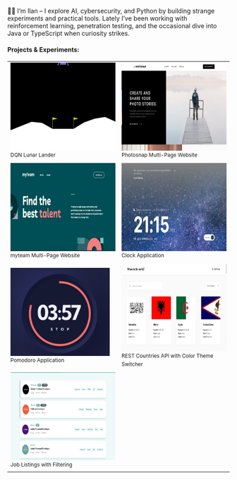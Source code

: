 <p>
👋🏻 I’m Ilan – I explore AI, cybersecurity, and Python by building strange experiments and practical tools. Lately I’ve been working with reinforcement learning, penetration testing, and the occasional dive into Java or TypeScript when curiosity strikes.
</p>

#### Projects & Experiments:

<table>
  <tr>
    <td width="50%">
      <a href="https://github.com/iknowmagic/dqn_lunar_lander" valign="center" align="center">
        <img src="assets/lander.gif" style="width:500px; height:200px;" />
      </a>
      <br><sup>DQN Lunar Lander</sup>
    </td>
    <td width="50%">
      <a href="https://github.com/iknowmagic/photosnap-multi-page-website" valign="center" align="center">
        <img src="assets/photosnap.png" style="width:500px; height:200px;" />
      </a>
      <br><sup>Photosnap Multi-Page Website</sup>
    </td>
  </tr>
  <tr>
    <td width="50%">
      <a href="https://github.com/iknowmagic/myteam-multi-page-website" valign="center" align="center">
        <img src="assets/talent.png" style="width:500px; height:200px;" />
      </a>
      <br><sup>myteam Multi-Page Website</sup>
    </td>
    <td width="50%">
      <a href="https://github.com/iknowmagic/clock-app" valign="center" align="center">
        <img src="assets/time.png" style="width:500px; height:200px;" />
      </a>
      <br><sup>Clock Application</sup>
    </td>
  </tr>
  <tr>
    <td width="50%">
      <a href="https://github.com/iknowmagic/pomodoro-app" valign="center" align="center">
        <img src="assets/pomodoro.png" style="width:225px; height:200px;" />
      </a>
      <br><sup>Pomodoro Application</sup>
    </td>
    <td width="50%">
      <a href="https://github.com/iknowmagic/rest-countries-api-with-color-theme-switcher" valign="center" align="center">
        <img src="assets/flags.png" style="width:500px; height:200px;" />
      </a>
      <br><sup>REST Countries API with Color Theme Switcher</sup>
    </td>
  </tr>
  <tr>
    <td width="50%">
      <a href="https://github.com/iknowmagic/devjobs-app" valign="center" align="center">
        <img src="assets/jobs.png" style="width:500px; height:200px;" />
      </a>
      <br><sup>Job Listings with Filtering</sup>
    </td>
  </tr>
</table>
